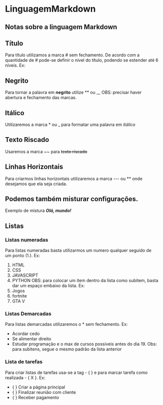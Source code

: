 # LinguagemMarkdown
 Notas sobre a linguagem Markdown
---
## Título
Para título utilizamos a marca # sem fechamento. De acordo com a quantidade de # pode-se definir o nivel do título, podendo se estender até 6 níveis. Ex:


## Negrito 
Para tornar a palavra em __negrito__ utilize ** ou __
OBS: precisar haver abertura e fechamento das marcas.

## Itálico
Utilizaremos a marca * ou _ para formatar uma palavra em *itálico*

## Texto Riscado
Usaremos a marca ~~ para ~~texto riscado~~ 

## Linhas Horizontais
Para criarmos linhas horizontais utilizaremos a marca --- ou ** onde desejamos que ela seja criada.

## Podemos também misturar configurações.
Exemplo de mistura __*Olá, mundo!*__ 

## Listas
### Listas numeradas
Para listas numeradas basta utilizarmos um numero qualquer seguido de um ponto (1.). Ex:
1. HTML
1. CSS
1. JAVASCRIPT
1. PYTHON
OBS: para colocar um item dentro da lista como subitem, basta dar um espaço embaixo da lista. Ex:
1. Jogos
 1. fortnite
 1. GTA V 
### Listas Demarcadas
Para listas demarcadas utilizaremos o * sem fechamento. Ex:
* Acordar cedo
* Se alimentar direito
* Estudar programação e o max de cursos possíveis antes do dia 19.
Obs: para subitens, segue o mesmo padrão da lista anterior
### Lista de tarefas
Para criar listas de tarefas usa-se a tag - { } e para marcar tarefa como realizada - { X }. Ex:
- { } Criar a página principal
- { } Finalizar reunião com cliente
- { } Receber pagamento
